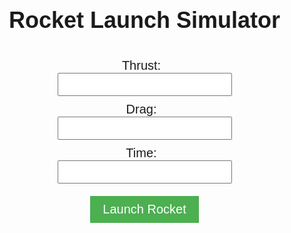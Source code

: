 <html>
<head>
  <meta charset="UTF-8">
  <title>Rocket Launch Simulator</title>
  <meta name="viewport" content="width=device-width, initial-scale=1.0">
  <style>
    body {
      font-family: Arial, sans-serif;
      margin: 0;
      padding: 0;
    }
    h1 {
      font-size: 36px;
      text-align: center;
    }
    #game-container {
      display: flex;
      flex-direction: column;
      align-items: center;
      margin-top: 40px;
    }
        #game-form {
      display: flex;
      flex-direction: column;
      align-items: center;
      margin-bottom: 20px;
    }
    label {
      font-size: 20px;
      margin-right: 10px;
    }
    input {
      font-size: 20px;
      margin-bottom: 10px;
      padding: 5px;
    }
    button {
      font-size: 20px;
      padding: 10px 20px;
      background-color: #4CAF50;
      color: white;
      border: none;
      cursor: pointer;
      margin-top: 10px;
    }
        button:hover {
      background-color: #3e8e41;
    }
    #result-container {
      display: none;
      text-align: center;
    }
    #canvas-container {
      margin-top: 20px;
    }
    #success-animation,
    #failure-animation {
      display: none;
      text-align: center;
    }
    .success,
    .failure {
      font-size: 24px;
    }
        @keyframes fadeIn {
      0% {
        opacity: 0;
      }
      100% {
        opacity: 1;
      }
    }
    @keyframes slideUp {
      0% {
        transform: translateY(200px);
        opacity: 0;
      }
      100% {
        transform: translateY(0);
        opacity: 1;
      }
    }
</style>
</head>
<body>
  <h1>Rocket Launch Simulator</h1>
  <div id="game-container">
    <form id="game-form">
      <label for="thrust">Thrust:</label>
      <input type="number" id="thrust" name="thrust" required>
      <label for="drag">Drag:</label>
      <input type="number" id="drag" name="drag" required>
      <label for="time">Time:</label>
      <input type="number" id="time" name="time" required>
      <button type="submit">Launch Rocket</button>
    </form>
    <div id="result-container">
      <h2>Result:</h2>
      <p id="velocity"></p>
      <p id="altitude"></p>
      <div id="canvas-container">
        <canvas id="canvas" width="400" height="400"></canvas>
      </div>
      <div id="success-animation">
        <p class="success">Success! The rocket reached outer space.</p>
      </div>
      <div id="failure-animation">
        <p class="failure">Failure! The rocket did not reach outer space.</p>
      </div>
    </div>
  </div>

  <script>
    const form = document.getElementById('game-form'); 
    const resultContainer = document.getElementById('result-container');
    const velocityElement = document.getElementById('velocity');
    const altitudeElement = document.getElementById('altitude');
    const successAnimation = document.getElementById('success-animation');
    const failureAnimation = document.getElementById('failure-animation');
    const canvas = document.getElementById("canvas");
    const ctx = canvas.getContext("2d");

    form.addEventListener('submit', (e) => {
      e.preventDefault();

      const thrust = parseFloat(document.getElementById('thrust').value);
      const drag = parseFloat(document.getElementById('drag').value);
      const time = parseFloat(document.getElementById('time').value);

      const data = {
        thrust: thrust,
        drag: drag,
        time: time
      };

      // Send a POST request to the Flask API
      fetch('https://ctrpe.duckdns.org/api/rocket/game', {
          method: 'POST',
          mode: 'cors',
          headers: {
            'Content-Type': 'application/json'
          },
          body: JSON.stringify(data)
        })
        .then(response => response.json())
        .then(result => {
          // Update the game interface with the result
          velocityElement.textContent = `Velocity: ${result.velocity} m/s`;
          altitudeElement.textContent = `Altitude: ${result.altitude} m`;
          resultContainer.style.display = 'block';

          // Show success or failure animation based on the altitude
          if (result.altitude >= 100000) {
            successAnimation.style.display = 'block';
            successAnimation.style.animationName = 'fadeIn';
            successAnimation.style.opacity = 1;
            successAnimation.style.animationDuration = '4s';
            successAnimation.style.animationFillMode = 'forwards';
            successAnimation.style.animationTimingFunction = 'ease-in-out';
            
            // Start success animation
            animateRocket(380, 'success');
          } else {
            failureAnimation.style.display = 'block';
            failureAnimation.style.animationName = 'slideUp';
            failureAnimation.style.transform = 'translateY(0)';
            failureAnimation.style.opacity = 1;
            failureAnimation.style.animationDuration = '2s';
            failureAnimation.style.animationFillMode = 'forwards';
            failureAnimation.style.animationTimingFunction = 'ease-in-out';

            // Start failure animation
            animateRocket(380, 'failure');
          }
        })
        .catch(error => console.error('Error:', error));
    });

    let rocketImages = {
      success1: new Image(),
      success2: new Image(),
      success3: new Image(),
      failure: new Image()
    };
    rocketImages.success1.src = 'rocket-success1.png';
    rocketImages.success2.src = 'rocket-success2.png';
    rocketImages.success3.src = 'rocket-success3.png';
    rocketImages.failure.src = 'rocket-failure.png';

    document.addEventListener('DOMContentLoaded', function() {
      rocketImages.success1.onload = function() {
        drawRocket(380, rocketImages.success1);
      };
      rocketImages.success2.onload = function() {
        // Don't draw the rocket here since it's used in animateRocket()
        // drawRocket(380, rocketImages.success2);
      };
      rocketImages.success3.onload = function() {
        // Don't draw the rocket here since it's used in animateRocket()
        // drawRocket(380, rocketImages.success3);
      };
      rocketImages.failure.onload = function() {
        // Don't draw the rocket here since it's used in animateRocket()
        // drawRocket(380, rocketImages.failure);
      };
    });

    function drawRocket(yPos, rocketImage) {
      ctx.clearRect(0, 0, canvas.width, canvas.height);
      ctx.drawImage(rocketImage, 180, yPos, 40, 80);
    }
    function animateRocket(yPos, animationType) {
      let frame = 0;
      let rocketImage;
      let smokeImage = new Image();
      smokeImage.src = "smoke.png";

      if (animationType === 'success') {
        rocketImage = rocketImages.success1;
      } else {
        rocketImage = rocketImages.failure;
      }

    function animateOneFrame() {
        ctx.clearRect(0, 0, canvas.width, canvas.height);
        drawRocket(yPos, rocketImage);

        // Draw the smoke trail for the failure animation
        if (animationType === 'failure') {
          let smokeX = 195;
          ctx.drawImage(smokeImage, smokeX, yPos + 80, 20, 20);
          smokeX += Math.random() * 20 - 10;
        }

        frame++;
        yPos -= 2;

        if (animationType === 'success') {
          if (frame < 60) {
            rocketImage = rocketImages.success1;
          } else if (frame < 90) {
            rocketImage = rocketImages.success2;
          } else if (frame < 120) {
            rocketImage = rocketImages.success3;
          } else {
            console.log("Animation completed");
          }
        }

        if (frame < 120) {
          window.requestAnimationFrame(animateOneFrame);
        } else {
          console.log("Animation completed");
        }
      }
      animateOneFrame();
    }
  </script>
</body>
